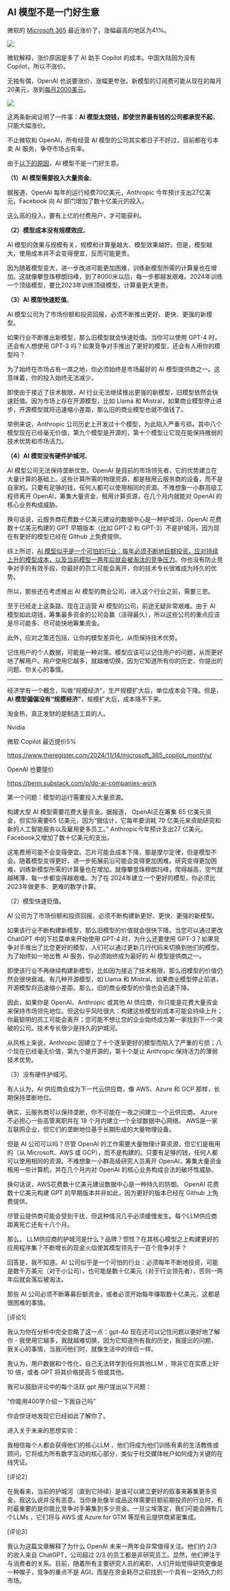 ## AI 模型不是一门好生意

微软的 [Microsoft 365](https://finance.sina.com.cn/tech/digi/2024-11-05/doc-incuzhax4326302.shtml) 最近涨价了，涨幅最高的地区为41%。

![](https://cdn.beekka.com/blogimg/asset/202412/bg2024120117.webp)

微软解释，涨价原因是多了 AI 助手 Copilot 的成本。中国大陆因为没有 Copilot，所以不涨价。

无独有偶，OpenAI 也说要涨价，涨幅更夸张。新模型的订阅费可能从现在的每月20美元，涨到[每月2000美元](https://36kr.com/p/2946914414582658)。

![](https://cdn.beekka.com/blogimg/asset/202412/bg2024120118.webp)

这两条新闻证明了一件事：**AI 模型太烧钱，即使世界最有钱的公司都承受不起**，只能大幅涨价。

不止微软和 OpenAI，所有经营 AI 模型的公司其实都日子不好过，目前都在亏本卖 AI 服务，争夺市场占有率。

由于[以下的原因](https://benn.substack.com/p/do-ai-companies-work)，AI 模型不是一门好生意。

**（1）AI 模型需要投入大量资金**。

据报道，OpenAI 每年的运行经费70亿美元，Anthropic 今年预计支出27亿美元，Facebook 向 AI 部门增加了数十亿美元的投入。

这么高的投入，要有上亿的付费用户，才可能获利。

**（2）模型成本没有规模效应**。

AI 模型的效果与规模有关，规模和计算量越大、模型效果越好。但是，模型越大，使用成本并不会变得便宜，反而可能更贵。

因为随着模型变大，进一步改进可能更加困难，训练新模型所需的计算量也在增加。这就像攀登珠穆朗玛峰，到了8000米以后，每一步都越发艰难。2024年训练一个顶级模型，要比2023年训练顶级模型，计算量更大更贵。

**（3）AI 模型快速贬值**。

AI 模型公司为了市场份额和投资回报，必须不断推出更好、更快、更强的新模型。

如果行业不断推出新模型，那么旧模型就会快速贬值。当你可以使用 GPT-4 时，还会有人想使用 GPT-3 吗？如果竞争对手推出了更好的模型，还会有人用你的模型吗？

为了始终在市场占有一席之地，你必须始终是市场最好的 AI 模型提供商之一。这意味着，你的投入始终无法减少。

即使由于接近了技术极限，AI 行业无法继续推出更强的新模型，旧模型依然会快速贬值。因为市场上存在开源模型，比如 Llama 和 Mistral，如果商业模型停止进步，开源模型就将迅速缩小差距，那么旧的商业模型也就不值钱了。

举例来说，Anthropic 公司历史上开发过十个模型，为此陷入严重亏损。其中八个模型现在已经毫无价值，第九个模型是开源的，第十个模型让它现在能保持微弱的技术优势和市场活力。

**（4）AI 模型没有硬件护城河**。

AI 模型公司无法保持垄断优势。OpenAI 是目前的市场领先者，它的优势建立在大量计算的基础上。这些计算所需的物理资源，都是租用云服务商的设备，而不是自家的。只要有足够的钱，任何人都可以使用相同的资源。不难想象一小群高级工程师离开 OpenAI，筹集大量资金，租用计算资源，在几个月内就能对 OpenAI 的核心业务构成威胁。

换句话说，云服务商花费数十亿美元建设的数据中心是一种护城河，OpenAI 花费数十亿美元构建的 GPT 早期版本（比如 GPT-2 和 GPT-3）不是护城河，因为现在有更好的模型已经在 Github 上免费提供。

综上所述，<u>AI 模型似乎是一个可怕的行业：每年必须不断地巨额投资，应对持续上升的模型成本，以及当前模型一两年后就会被淘汰的竞争压力</u>。你也没有防止竞争对手的有效手段，你最好的员工可能会离开，你的技术专长很难成为持久的优势。

所以，那些还在考虑推出 AI 模型的商业公司，进入这个行业之前，需要三思。

至于已经走上这条路、现在正运营 AI 模型的公司，前途无疑非常艰难。由于 AI 模型如此烧钱，筹集最多资金的公司会赢（活得最久），所以这些公司的重点应该是尽可能多、尽可能快地筹集资金。

此外，应对之策还包括，让你的模型差异化，从而保持技术优势。

记住用户的个人数据，可能是一种对策。模型应该可以记住用户的问题，从而更好地了解用户。用户使用它越多，就越难切换，因为它知道所有你的历史、你提出的问题、你关心的事情。

---

经济学有一个概念，叫做“规模经济”，生产规模扩大后，单位成本会下降。但是，**AI 模型偏偏没有“规模经济”**，规模扩大后，成本降不下来。

淘金热，真正发财的是制造工具的人。

Nvidia

微软 Copilot 最近提价5%

https://www.theregister.com/2024/11/14/microsoft_365_copilot_monthly/

OpenAI 也要提价

https://benn.substack.com/p/do-ai-companies-work

第一个问题：模型的运行需要投入大量资源。

构建大型 AI 模型需要花费大量资金。据报道， OpenAI正在筹集 65 亿美元资金，但实际需要65 亿美元，因为“据估计，它每年要消耗 70 亿美元来资助研究和新的人工智能服务以及雇用更多员工。” Anthropic今年预计支出27 亿美元。Facebook又增加了数十亿美元的支出。

这笔费用可能不会变得便宜。芯片可能会成本下降，那是摩尔定律，但是模型不会。随着模型变得更好，进一步拓展前沿可能会变得更加困难。研究变得更加困难，训练新模型所需的计算量也在增加。就像攀登珠穆朗玛峰，爬得越高，空气就越稀薄，每一步都变得越艰难。为了在 2024年建立一个更好的模型，你必须比 2023年做更多、更难的数学计算。

（2）模型快速贬值。

AI 公司为了市场份额和投资回报，必须不断构建新更好、更快、更强的新模型。

如果该行业不断构建新模型，那么旧模型的价值就会很快下降。当您可以通过更改 ChatGPT 中的下拉菜单来开始使用 GPT-4 时，为什么还要使用 GPT-3？如果竞争对手推出了比您更好的模型，人们可以通过更新几行代码来切换到他们的模型。为了始终如一地出售 AI 服务，你必须始终成为最好的 AI 模型提供商之一。

即使该行业不再继续构建新模型，比如因为接近了技术极限，那么旧模型的价值仍然会很快衰减。有几种开源模型，如 Llama 和 Mistral，如果商业模型停止前进，开源模型将迅速缩小差距。那么，旧的商业模型的价值也会迅速下降。

因此，如果你是 OpenAI、Anthropic 或其他 AI 供应商，你只能是花费大量资金来保持市场领先地位。但这似乎风险很大：构建这些模型的成本可能会持续上升；你最聪明的员工可能会离开；您可能不想让您的企业始终成为第一家找到下一个突破的公司。技术专长很少是持久的护城河。

从风格上来说，Anthropic 因建立了十个逐渐更好的模型而陷入了严重的亏损；八个现在已经毫无价值，第九个是开源的，第十个是让 Anthropic 保持活力的薄弱技术优势。

（3）没有硬件护城河。

有人认为，AI 供应商会成为下一代云供应商，像 AWS、Azure 和 GCP 那样，长期保持垄断地位。

确实，云服务商可以保持垄断，你不可能在一夜之间建立一个云供应商。 Azure 不必担心一些高管离职并在 18 个月内建立一个全球数据中心网络。 AWS是一家互联网企业，但它们的垄断地位基于长期形成的大量物理设备。

但是 AI 公司可以吗？尽管 OpenAI 的工作需要大量物理计算资源，但它们是租用的（从 Microsoft、AWS 或 GCP），而不是构建的。只要有足够的钱，任何人都可以使用相同的资源。不难想象一小群高级研究人员离开 OpenAI，筹集大量资金租用一些计算机，并在几个月内对 OpenAI 的核心业务构成合法的破坏性威胁。

换句话说，AWS花费数十亿美元建设数据中心是一种持久的防御。 OpenAI 花费数十亿美元构建 GPT 的早期版本并非如此，因为更好的版本已经在 Github 上免费提供。
  
尽管云提供商可能会受到干扰，但这种情况几乎必须缓慢发生。每个LLM供应商距离死亡还有十八个月。

那么， LLM供应商的护城河是什么？品牌？惯性？在其核心模型之上构建更好的应用程序集？不断增长的现金火焰使其模型领先于一百个竞争对手？

回答是，我不知道​​。AI 公司似乎是一个可怕的行业：必须每年不断地投资，可能是数千万美元（对于小公司），也可能是数十亿美元（对于行业领先者），否则一两年后就会落后被淘汰。

那些 AI 公司必须不断筹募巨额资金，或者必须开始每年赚取数十亿美元，这都是很困难的事情。

[评论1]

我认为你在分析中完全忽略了这一点：gpt-4o 现在还可以记住问题以更好地了解你 - 我使用它越多，我就越难切换，因为它知道所有我的历史，我提出的问题，我关心的事情，当我问他们时，就像生活中的伴侣一样。

我认为，用户数据和个性化，自己无法转学到任何其他LLM ，除非它在实质上好 10 倍，或者 GPT 将其价格提高 5 倍或其他。

我可以鼓励评论中的每个活跃 gpt 用户提出以下问题：

“你能用400字介绍一下我自己吗”

你会惊讶地发现它已经如此了解你了。

进入关于未来的思想实验：

我相信每个人都会获得他们的核心LLM ，他们将成为他们训练有素的生活教练或顾问，它将成为所有数字互动的核心部分，类似于社交媒体帐户如何成为关键的在线凭证。

[评论2]

在我看来，当前的护城河（直到它持续）是谁可以建立更好的叙事来筹集更多资金。我这么说并没有恶意。当你身处像半成品这样需要巨额前期投资的行业时，有时最重要的是你能比竞争对手筹集到多少资金。一旦尘埃落定，我们可能会拥有几个LLMs ，它们将与 AWS 或 Azure for GTM 等现有云提供商紧密集成。

[评论3]

我认为这篇文章解释了为什么 OpenAI 未来一两年会非常值得关注。他们约 2/3 的收入来自 ChatGPT，公司超过 2/3 的员工都是非研究员工。显然，他们押注于与消费者的关系。目前，随着所有主要研究人员的离职，人们开始觉得研究更像是一种幌子，竞争的重点不是 AGI，而是在资金耗尽之前找到一个具有一定持久力的市场。